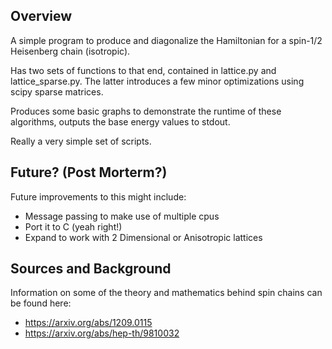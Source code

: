 
## Overview

A simple program to produce and diagonalize the Hamiltonian for a spin-1/2 Heisenberg chain (isotropic).

Has two sets of functions to that end, contained in lattice.py and lattice_sparse.py.
The latter introduces a few minor optimizations using scipy sparse matrices.

Produces some basic graphs to demonstrate the runtime of these algorithms, outputs the base energy values to stdout.

Really a very simple set of scripts.

## Future? (Post Morterm?)

Future improvements to this might include: 
- Message passing to make use of multiple cpus
- Port it to C (yeah right!)
- Expand to work with 2 Dimensional or Anisotropic lattices 


## Sources and Background

Information on some of the theory and mathematics behind spin chains can be found here:

- https://arxiv.org/abs/1209.0115
- https://arxiv.org/abs/hep-th/9810032
